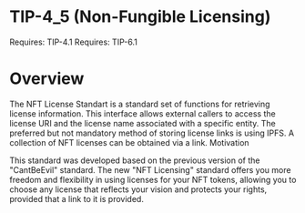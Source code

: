 # TIP-4_5 (Non-Fungible Licensing)

Requires: TIP-4.1 Requires: TIP-6.1

# Overview

The NFT License Standart is a standard set of functions for retrieving license information. This interface allows external callers to access the license URI and the license name associated with a specific entity. The preferred but not mandatory method of storing license links is using IPFS. A collection of NFT licenses can be obtained via a link.
Motivation

This standard was developed based on the previous version of the "CantBeEvil" standard. The new "NFT Licensing" standard offers you more freedom and flexibility in using licenses for your NFT tokens, allowing you to choose any license that reflects your vision and protects your rights, provided that a link to it is provided.
